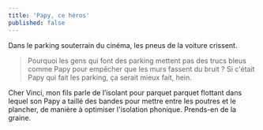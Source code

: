 ```yaml
---
title: 'Papy, ce héros'
published: false
---
```


Dans le parking souterrain du cinéma, les pneus de la voiture crissent.

<!-- more -->

> Pourquoi les gens qui font des parking mettent pas des trucs bleus comme Papy pour empêcher que les murs fassent du bruit ? Si c'était Papy qui fait les parking, ça serait mieux fait, hein.

Cher Vinci, mon fils parle de l’isolant pour parquet parquet flottant dans lequel son Papy a taillé des bandes pour mettre entre les poutres et le plancher, de manière à optimiser l'isolation phonique. Prends-en de la graine.

